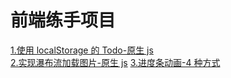 # 前端练手项目

[1.使用 localStorage 的 Todo-原生 js](https://github.com/Askorter/WebPractice/tree/master/todo-local)  
[2.实现瀑布流加载图片-原生 js](https://github.com/Askorter/WebPractice/tree/master/waterfall)
[3.进度条动画-4 种方式]()
